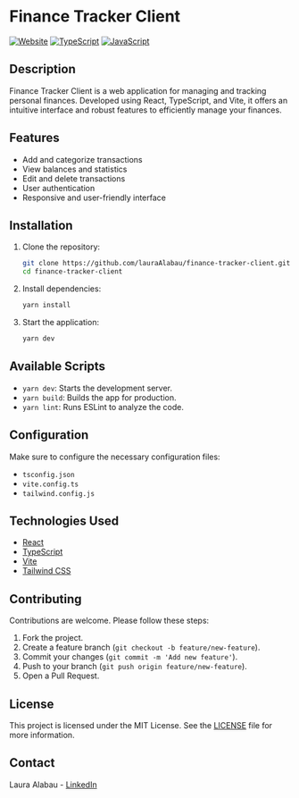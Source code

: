 # Finance Tracker Client

[![Website](https://img.shields.io/website?url=https%3A%2F%2Ffinance-tracker-cli.vercel.app)]([https://finance-tracker-cli.vercel.app](https://finance-tracker-cli.vercel.app/))
[![TypeScript](https://img.shields.io/badge/TypeScript-96.4%25-blue)](#)
[![JavaScript](https://img.shields.io/badge/JavaScript-1.6%25-yellow)](#)

## Description

Finance Tracker Client is a web application for managing and tracking personal finances. Developed using React, TypeScript, and Vite, it offers an intuitive interface and robust features to efficiently manage your finances.

## Features

- Add and categorize transactions
- View balances and statistics
- Edit and delete transactions
- User authentication
- Responsive and user-friendly interface

## Installation

1. Clone the repository:
    ```bash
    git clone https://github.com/lauraAlabau/finance-tracker-client.git
    cd finance-tracker-client
    ```

2. Install dependencies:
    ```bash
    yarn install
    ```

3. Start the application:
    ```bash
    yarn dev
    ```

## Available Scripts

- `yarn dev`: Starts the development server.
- `yarn build`: Builds the app for production.
- `yarn lint`: Runs ESLint to analyze the code.

## Configuration

Make sure to configure the necessary configuration files:
- `tsconfig.json`
- `vite.config.ts`
- `tailwind.config.js`

## Technologies Used

- [React](https://reactjs.org/)
- [TypeScript](https://www.typescriptlang.org/)
- [Vite](https://vitejs.dev/)
- [Tailwind CSS](https://tailwindcss.com/)

## Contributing

Contributions are welcome. Please follow these steps:

1. Fork the project.
2. Create a feature branch (`git checkout -b feature/new-feature`).
3. Commit your changes (`git commit -m 'Add new feature'`).
4. Push to your branch (`git push origin feature/new-feature`).
5. Open a Pull Request.

## License

This project is licensed under the MIT License. See the [LICENSE](LICENSE) file for more information.

## Contact

Laura Alabau - [LinkedIn](https://www.linkedin.com/in/lauraalabau/) 
